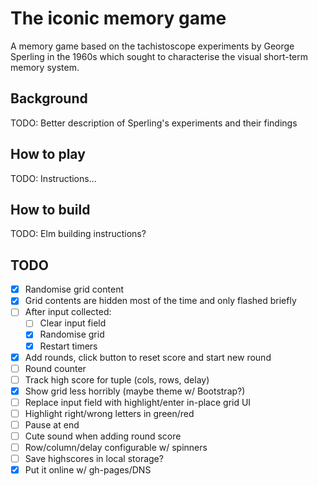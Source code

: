 # The iconic memory game
A memory game based on the tachistoscope experiments by George Sperling in the 1960s which sought to characterise the visual short-term memory system.

## Background
TODO: Better description of Sperling's experiments and their findings

## How to play
TODO: Instructions...

## How to build
TODO: Elm building instructions?

## TODO
* [X] Randomise grid content
* [X] Grid contents are hidden most of the time and only flashed briefly
* [ ] After input collected:
  * [ ] Clear input field
  * [X] Randomise grid
  * [X] Restart timers
* [X] Add rounds, click button to reset score and start new round
* [ ] Round counter
* [ ] Track high score for tuple (cols, rows, delay)
* [X] Show grid less horribly (maybe theme w/ Bootstrap?)
* [ ] Replace input field with highlight/enter in-place grid UI
* [ ] Highlight right/wrong letters in green/red
* [ ] Pause at end
* [ ] Cute sound when adding round score
* [ ] Row/column/delay configurable w/ spinners
* [ ] Save highscores in local storage?
* [X] Put it online w/ gh-pages/DNS
